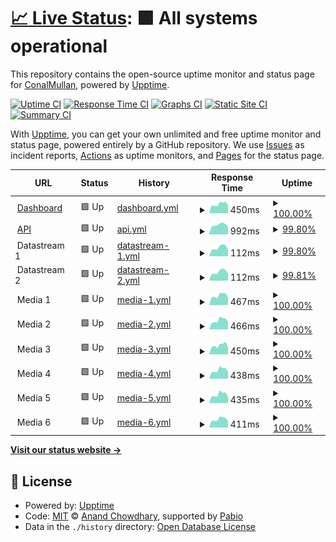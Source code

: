 # [📈 Live Status](https://ConalMullan.github.io/ds-embedded-test): <!--live status--> **🟩 All systems operational**

This repository contains the open-source uptime monitor and status page for [ConalMullan](https://ConalMullan.github.io/ds-embedded-test), powered by [Upptime](https://github.com/upptime/upptime).

[![Uptime CI](https://github.com/ConalMullan/ds-embedded-test/workflows/Uptime%20CI/badge.svg)](https://github.com/ConalMullan/ds-embedded-test/actions?query=workflow%3A%22Uptime+CI%22)
[![Response Time CI](https://github.com/ConalMullan/ds-embedded-test/workflows/Response%20Time%20CI/badge.svg)](https://github.com/ConalMullan/ds-embedded-test/actions?query=workflow%3A%22Response+Time+CI%22)
[![Graphs CI](https://github.com/ConalMullan/ds-embedded-test/workflows/Graphs%20CI/badge.svg)](https://github.com/ConalMullan/ds-embedded-test/actions?query=workflow%3A%22Graphs+CI%22)
[![Static Site CI](https://github.com/ConalMullan/ds-embedded-test/workflows/Static%20Site%20CI/badge.svg)](https://github.com/ConalMullan/ds-embedded-test/actions?query=workflow%3A%22Static+Site+CI%22)
[![Summary CI](https://github.com/ConalMullan/ds-embedded-test/workflows/Summary%20CI/badge.svg)](https://github.com/ConalMullan/ds-embedded-test/actions?query=workflow%3A%22Summary+CI%22)

With [Upptime](https://upptime.js.org), you can get your own unlimited and free uptime monitor and status page, powered entirely by a GitHub repository. We use [Issues](https://github.com/ConalMullan/ds-embedded-test/issues) as incident reports, [Actions](https://github.com/ConalMullan/ds-embedded-test/actions) as uptime monitors, and [Pages](https://ConalMullan.github.io/ds-embedded-test) for the status page.

<!--start: status pages-->
<!-- This summary is generated by Upptime (https://github.com/upptime/upptime) -->
<!-- Do not edit this manually, your changes will be overwritten -->
<!-- prettier-ignore -->
| URL | Status | History | Response Time | Uptime |
| --- | ------ | ------- | ------------- | ------ |
| <img alt="" src="https://icons.duckduckgo.com/ip3/dashboard.digitalsamba.com.ico" height="13"> [Dashboard](https://dashboard.digitalsamba.com) | 🟩 Up | [dashboard.yml](https://github.com/ConalMullan/ds-embedded-test/commits/HEAD/history/dashboard.yml) | <details><summary><img alt="Response time graph" src="./graphs/dashboard/response-time-week.png" height="20"> 450ms</summary><br><a href="https://ConalMullan.github.io/ds-embedded-test/history/dashboard"><img alt="Response time 406" src="https://img.shields.io/endpoint?url=https%3A%2F%2Fraw.githubusercontent.com%2FConalMullan%2Fds-embedded-test%2FHEAD%2Fapi%2Fdashboard%2Fresponse-time.json"></a><br><a href="https://ConalMullan.github.io/ds-embedded-test/history/dashboard"><img alt="24-hour response time 542" src="https://img.shields.io/endpoint?url=https%3A%2F%2Fraw.githubusercontent.com%2FConalMullan%2Fds-embedded-test%2FHEAD%2Fapi%2Fdashboard%2Fresponse-time-day.json"></a><br><a href="https://ConalMullan.github.io/ds-embedded-test/history/dashboard"><img alt="7-day response time 450" src="https://img.shields.io/endpoint?url=https%3A%2F%2Fraw.githubusercontent.com%2FConalMullan%2Fds-embedded-test%2FHEAD%2Fapi%2Fdashboard%2Fresponse-time-week.json"></a><br><a href="https://ConalMullan.github.io/ds-embedded-test/history/dashboard"><img alt="30-day response time 397" src="https://img.shields.io/endpoint?url=https%3A%2F%2Fraw.githubusercontent.com%2FConalMullan%2Fds-embedded-test%2FHEAD%2Fapi%2Fdashboard%2Fresponse-time-month.json"></a><br><a href="https://ConalMullan.github.io/ds-embedded-test/history/dashboard"><img alt="1-year response time 406" src="https://img.shields.io/endpoint?url=https%3A%2F%2Fraw.githubusercontent.com%2FConalMullan%2Fds-embedded-test%2FHEAD%2Fapi%2Fdashboard%2Fresponse-time-year.json"></a></details> | <details><summary><a href="https://ConalMullan.github.io/ds-embedded-test/history/dashboard">100.00%</a></summary><a href="https://ConalMullan.github.io/ds-embedded-test/history/dashboard"><img alt="All-time uptime 100.00%" src="https://img.shields.io/endpoint?url=https%3A%2F%2Fraw.githubusercontent.com%2FConalMullan%2Fds-embedded-test%2FHEAD%2Fapi%2Fdashboard%2Fuptime.json"></a><br><a href="https://ConalMullan.github.io/ds-embedded-test/history/dashboard"><img alt="24-hour uptime 100.00%" src="https://img.shields.io/endpoint?url=https%3A%2F%2Fraw.githubusercontent.com%2FConalMullan%2Fds-embedded-test%2FHEAD%2Fapi%2Fdashboard%2Fuptime-day.json"></a><br><a href="https://ConalMullan.github.io/ds-embedded-test/history/dashboard"><img alt="7-day uptime 100.00%" src="https://img.shields.io/endpoint?url=https%3A%2F%2Fraw.githubusercontent.com%2FConalMullan%2Fds-embedded-test%2FHEAD%2Fapi%2Fdashboard%2Fuptime-week.json"></a><br><a href="https://ConalMullan.github.io/ds-embedded-test/history/dashboard"><img alt="30-day uptime 100.00%" src="https://img.shields.io/endpoint?url=https%3A%2F%2Fraw.githubusercontent.com%2FConalMullan%2Fds-embedded-test%2FHEAD%2Fapi%2Fdashboard%2Fuptime-month.json"></a><br><a href="https://ConalMullan.github.io/ds-embedded-test/history/dashboard"><img alt="1-year uptime 100.00%" src="https://img.shields.io/endpoint?url=https%3A%2F%2Fraw.githubusercontent.com%2FConalMullan%2Fds-embedded-test%2FHEAD%2Fapi%2Fdashboard%2Fuptime-year.json"></a></details>
| <img alt="" src="https://demos.digitalsamba.com/integrations/host/api-code-icon.png" height="13"> [API](https://api.digitalsamba.com/api/v1/rooms) | 🟩 Up | [api.yml](https://github.com/ConalMullan/ds-embedded-test/commits/HEAD/history/api.yml) | <details><summary><img alt="Response time graph" src="./graphs/api/response-time-week.png" height="20"> 992ms</summary><br><a href="https://ConalMullan.github.io/ds-embedded-test/history/api"><img alt="Response time 924" src="https://img.shields.io/endpoint?url=https%3A%2F%2Fraw.githubusercontent.com%2FConalMullan%2Fds-embedded-test%2FHEAD%2Fapi%2Fapi%2Fresponse-time.json"></a><br><a href="https://ConalMullan.github.io/ds-embedded-test/history/api"><img alt="24-hour response time 836" src="https://img.shields.io/endpoint?url=https%3A%2F%2Fraw.githubusercontent.com%2FConalMullan%2Fds-embedded-test%2FHEAD%2Fapi%2Fapi%2Fresponse-time-day.json"></a><br><a href="https://ConalMullan.github.io/ds-embedded-test/history/api"><img alt="7-day response time 992" src="https://img.shields.io/endpoint?url=https%3A%2F%2Fraw.githubusercontent.com%2FConalMullan%2Fds-embedded-test%2FHEAD%2Fapi%2Fapi%2Fresponse-time-week.json"></a><br><a href="https://ConalMullan.github.io/ds-embedded-test/history/api"><img alt="30-day response time 964" src="https://img.shields.io/endpoint?url=https%3A%2F%2Fraw.githubusercontent.com%2FConalMullan%2Fds-embedded-test%2FHEAD%2Fapi%2Fapi%2Fresponse-time-month.json"></a><br><a href="https://ConalMullan.github.io/ds-embedded-test/history/api"><img alt="1-year response time 924" src="https://img.shields.io/endpoint?url=https%3A%2F%2Fraw.githubusercontent.com%2FConalMullan%2Fds-embedded-test%2FHEAD%2Fapi%2Fapi%2Fresponse-time-year.json"></a></details> | <details><summary><a href="https://ConalMullan.github.io/ds-embedded-test/history/api">99.80%</a></summary><a href="https://ConalMullan.github.io/ds-embedded-test/history/api"><img alt="All-time uptime 99.99%" src="https://img.shields.io/endpoint?url=https%3A%2F%2Fraw.githubusercontent.com%2FConalMullan%2Fds-embedded-test%2FHEAD%2Fapi%2Fapi%2Fuptime.json"></a><br><a href="https://ConalMullan.github.io/ds-embedded-test/history/api"><img alt="24-hour uptime 98.63%" src="https://img.shields.io/endpoint?url=https%3A%2F%2Fraw.githubusercontent.com%2FConalMullan%2Fds-embedded-test%2FHEAD%2Fapi%2Fapi%2Fuptime-day.json"></a><br><a href="https://ConalMullan.github.io/ds-embedded-test/history/api"><img alt="7-day uptime 99.80%" src="https://img.shields.io/endpoint?url=https%3A%2F%2Fraw.githubusercontent.com%2FConalMullan%2Fds-embedded-test%2FHEAD%2Fapi%2Fapi%2Fuptime-week.json"></a><br><a href="https://ConalMullan.github.io/ds-embedded-test/history/api"><img alt="30-day uptime 99.95%" src="https://img.shields.io/endpoint?url=https%3A%2F%2Fraw.githubusercontent.com%2FConalMullan%2Fds-embedded-test%2FHEAD%2Fapi%2Fapi%2Fuptime-month.json"></a><br><a href="https://ConalMullan.github.io/ds-embedded-test/history/api"><img alt="1-year uptime 99.99%" src="https://img.shields.io/endpoint?url=https%3A%2F%2Fraw.githubusercontent.com%2FConalMullan%2Fds-embedded-test%2FHEAD%2Fapi%2Fapi%2Fuptime-year.json"></a></details>
| <img alt="" src="https://demos.digitalsamba.com/integrations/host/wss.png" height="13"> Datastream 1 | 🟩 Up | [datastream-1.yml](https://github.com/ConalMullan/ds-embedded-test/commits/HEAD/history/datastream-1.yml) | <details><summary><img alt="Response time graph" src="./graphs/datastream-1/response-time-week.png" height="20"> 112ms</summary><br><a href="https://ConalMullan.github.io/ds-embedded-test/history/datastream-1"><img alt="Response time 107" src="https://img.shields.io/endpoint?url=https%3A%2F%2Fraw.githubusercontent.com%2FConalMullan%2Fds-embedded-test%2FHEAD%2Fapi%2Fdatastream-1%2Fresponse-time.json"></a><br><a href="https://ConalMullan.github.io/ds-embedded-test/history/datastream-1"><img alt="24-hour response time 109" src="https://img.shields.io/endpoint?url=https%3A%2F%2Fraw.githubusercontent.com%2FConalMullan%2Fds-embedded-test%2FHEAD%2Fapi%2Fdatastream-1%2Fresponse-time-day.json"></a><br><a href="https://ConalMullan.github.io/ds-embedded-test/history/datastream-1"><img alt="7-day response time 112" src="https://img.shields.io/endpoint?url=https%3A%2F%2Fraw.githubusercontent.com%2FConalMullan%2Fds-embedded-test%2FHEAD%2Fapi%2Fdatastream-1%2Fresponse-time-week.json"></a><br><a href="https://ConalMullan.github.io/ds-embedded-test/history/datastream-1"><img alt="30-day response time 101" src="https://img.shields.io/endpoint?url=https%3A%2F%2Fraw.githubusercontent.com%2FConalMullan%2Fds-embedded-test%2FHEAD%2Fapi%2Fdatastream-1%2Fresponse-time-month.json"></a><br><a href="https://ConalMullan.github.io/ds-embedded-test/history/datastream-1"><img alt="1-year response time 107" src="https://img.shields.io/endpoint?url=https%3A%2F%2Fraw.githubusercontent.com%2FConalMullan%2Fds-embedded-test%2FHEAD%2Fapi%2Fdatastream-1%2Fresponse-time-year.json"></a></details> | <details><summary><a href="https://ConalMullan.github.io/ds-embedded-test/history/datastream-1">99.80%</a></summary><a href="https://ConalMullan.github.io/ds-embedded-test/history/datastream-1"><img alt="All-time uptime 99.99%" src="https://img.shields.io/endpoint?url=https%3A%2F%2Fraw.githubusercontent.com%2FConalMullan%2Fds-embedded-test%2FHEAD%2Fapi%2Fdatastream-1%2Fuptime.json"></a><br><a href="https://ConalMullan.github.io/ds-embedded-test/history/datastream-1"><img alt="24-hour uptime 98.63%" src="https://img.shields.io/endpoint?url=https%3A%2F%2Fraw.githubusercontent.com%2FConalMullan%2Fds-embedded-test%2FHEAD%2Fapi%2Fdatastream-1%2Fuptime-day.json"></a><br><a href="https://ConalMullan.github.io/ds-embedded-test/history/datastream-1"><img alt="7-day uptime 99.80%" src="https://img.shields.io/endpoint?url=https%3A%2F%2Fraw.githubusercontent.com%2FConalMullan%2Fds-embedded-test%2FHEAD%2Fapi%2Fdatastream-1%2Fuptime-week.json"></a><br><a href="https://ConalMullan.github.io/ds-embedded-test/history/datastream-1"><img alt="30-day uptime 99.96%" src="https://img.shields.io/endpoint?url=https%3A%2F%2Fraw.githubusercontent.com%2FConalMullan%2Fds-embedded-test%2FHEAD%2Fapi%2Fdatastream-1%2Fuptime-month.json"></a><br><a href="https://ConalMullan.github.io/ds-embedded-test/history/datastream-1"><img alt="1-year uptime 99.99%" src="https://img.shields.io/endpoint?url=https%3A%2F%2Fraw.githubusercontent.com%2FConalMullan%2Fds-embedded-test%2FHEAD%2Fapi%2Fdatastream-1%2Fuptime-year.json"></a></details>
| <img alt="" src="https://demos.digitalsamba.com/integrations/host/wss.png" height="13"> Datastream 2 | 🟩 Up | [datastream-2.yml](https://github.com/ConalMullan/ds-embedded-test/commits/HEAD/history/datastream-2.yml) | <details><summary><img alt="Response time graph" src="./graphs/datastream-2/response-time-week.png" height="20"> 112ms</summary><br><a href="https://ConalMullan.github.io/ds-embedded-test/history/datastream-2"><img alt="Response time 106" src="https://img.shields.io/endpoint?url=https%3A%2F%2Fraw.githubusercontent.com%2FConalMullan%2Fds-embedded-test%2FHEAD%2Fapi%2Fdatastream-2%2Fresponse-time.json"></a><br><a href="https://ConalMullan.github.io/ds-embedded-test/history/datastream-2"><img alt="24-hour response time 109" src="https://img.shields.io/endpoint?url=https%3A%2F%2Fraw.githubusercontent.com%2FConalMullan%2Fds-embedded-test%2FHEAD%2Fapi%2Fdatastream-2%2Fresponse-time-day.json"></a><br><a href="https://ConalMullan.github.io/ds-embedded-test/history/datastream-2"><img alt="7-day response time 112" src="https://img.shields.io/endpoint?url=https%3A%2F%2Fraw.githubusercontent.com%2FConalMullan%2Fds-embedded-test%2FHEAD%2Fapi%2Fdatastream-2%2Fresponse-time-week.json"></a><br><a href="https://ConalMullan.github.io/ds-embedded-test/history/datastream-2"><img alt="30-day response time 101" src="https://img.shields.io/endpoint?url=https%3A%2F%2Fraw.githubusercontent.com%2FConalMullan%2Fds-embedded-test%2FHEAD%2Fapi%2Fdatastream-2%2Fresponse-time-month.json"></a><br><a href="https://ConalMullan.github.io/ds-embedded-test/history/datastream-2"><img alt="1-year response time 106" src="https://img.shields.io/endpoint?url=https%3A%2F%2Fraw.githubusercontent.com%2FConalMullan%2Fds-embedded-test%2FHEAD%2Fapi%2Fdatastream-2%2Fresponse-time-year.json"></a></details> | <details><summary><a href="https://ConalMullan.github.io/ds-embedded-test/history/datastream-2">99.81%</a></summary><a href="https://ConalMullan.github.io/ds-embedded-test/history/datastream-2"><img alt="All-time uptime 99.99%" src="https://img.shields.io/endpoint?url=https%3A%2F%2Fraw.githubusercontent.com%2FConalMullan%2Fds-embedded-test%2FHEAD%2Fapi%2Fdatastream-2%2Fuptime.json"></a><br><a href="https://ConalMullan.github.io/ds-embedded-test/history/datastream-2"><img alt="24-hour uptime 98.64%" src="https://img.shields.io/endpoint?url=https%3A%2F%2Fraw.githubusercontent.com%2FConalMullan%2Fds-embedded-test%2FHEAD%2Fapi%2Fdatastream-2%2Fuptime-day.json"></a><br><a href="https://ConalMullan.github.io/ds-embedded-test/history/datastream-2"><img alt="7-day uptime 99.81%" src="https://img.shields.io/endpoint?url=https%3A%2F%2Fraw.githubusercontent.com%2FConalMullan%2Fds-embedded-test%2FHEAD%2Fapi%2Fdatastream-2%2Fuptime-week.json"></a><br><a href="https://ConalMullan.github.io/ds-embedded-test/history/datastream-2"><img alt="30-day uptime 99.96%" src="https://img.shields.io/endpoint?url=https%3A%2F%2Fraw.githubusercontent.com%2FConalMullan%2Fds-embedded-test%2FHEAD%2Fapi%2Fdatastream-2%2Fuptime-month.json"></a><br><a href="https://ConalMullan.github.io/ds-embedded-test/history/datastream-2"><img alt="1-year uptime 99.99%" src="https://img.shields.io/endpoint?url=https%3A%2F%2Fraw.githubusercontent.com%2FConalMullan%2Fds-embedded-test%2FHEAD%2Fapi%2Fdatastream-2%2Fuptime-year.json"></a></details>
| <img alt="" src="https://demos.digitalsamba.com/integrations/host/hq-video.png" height="13"> Media 1 | 🟩 Up | [media-1.yml](https://github.com/ConalMullan/ds-embedded-test/commits/HEAD/history/media-1.yml) | <details><summary><img alt="Response time graph" src="./graphs/media-1/response-time-week.png" height="20"> 467ms</summary><br><a href="https://ConalMullan.github.io/ds-embedded-test/history/media-1"><img alt="Response time 408" src="https://img.shields.io/endpoint?url=https%3A%2F%2Fraw.githubusercontent.com%2FConalMullan%2Fds-embedded-test%2FHEAD%2Fapi%2Fmedia-1%2Fresponse-time.json"></a><br><a href="https://ConalMullan.github.io/ds-embedded-test/history/media-1"><img alt="24-hour response time 548" src="https://img.shields.io/endpoint?url=https%3A%2F%2Fraw.githubusercontent.com%2FConalMullan%2Fds-embedded-test%2FHEAD%2Fapi%2Fmedia-1%2Fresponse-time-day.json"></a><br><a href="https://ConalMullan.github.io/ds-embedded-test/history/media-1"><img alt="7-day response time 467" src="https://img.shields.io/endpoint?url=https%3A%2F%2Fraw.githubusercontent.com%2FConalMullan%2Fds-embedded-test%2FHEAD%2Fapi%2Fmedia-1%2Fresponse-time-week.json"></a><br><a href="https://ConalMullan.github.io/ds-embedded-test/history/media-1"><img alt="30-day response time 407" src="https://img.shields.io/endpoint?url=https%3A%2F%2Fraw.githubusercontent.com%2FConalMullan%2Fds-embedded-test%2FHEAD%2Fapi%2Fmedia-1%2Fresponse-time-month.json"></a><br><a href="https://ConalMullan.github.io/ds-embedded-test/history/media-1"><img alt="1-year response time 408" src="https://img.shields.io/endpoint?url=https%3A%2F%2Fraw.githubusercontent.com%2FConalMullan%2Fds-embedded-test%2FHEAD%2Fapi%2Fmedia-1%2Fresponse-time-year.json"></a></details> | <details><summary><a href="https://ConalMullan.github.io/ds-embedded-test/history/media-1">100.00%</a></summary><a href="https://ConalMullan.github.io/ds-embedded-test/history/media-1"><img alt="All-time uptime 99.99%" src="https://img.shields.io/endpoint?url=https%3A%2F%2Fraw.githubusercontent.com%2FConalMullan%2Fds-embedded-test%2FHEAD%2Fapi%2Fmedia-1%2Fuptime.json"></a><br><a href="https://ConalMullan.github.io/ds-embedded-test/history/media-1"><img alt="24-hour uptime 100.00%" src="https://img.shields.io/endpoint?url=https%3A%2F%2Fraw.githubusercontent.com%2FConalMullan%2Fds-embedded-test%2FHEAD%2Fapi%2Fmedia-1%2Fuptime-day.json"></a><br><a href="https://ConalMullan.github.io/ds-embedded-test/history/media-1"><img alt="7-day uptime 100.00%" src="https://img.shields.io/endpoint?url=https%3A%2F%2Fraw.githubusercontent.com%2FConalMullan%2Fds-embedded-test%2FHEAD%2Fapi%2Fmedia-1%2Fuptime-week.json"></a><br><a href="https://ConalMullan.github.io/ds-embedded-test/history/media-1"><img alt="30-day uptime 100.00%" src="https://img.shields.io/endpoint?url=https%3A%2F%2Fraw.githubusercontent.com%2FConalMullan%2Fds-embedded-test%2FHEAD%2Fapi%2Fmedia-1%2Fuptime-month.json"></a><br><a href="https://ConalMullan.github.io/ds-embedded-test/history/media-1"><img alt="1-year uptime 99.99%" src="https://img.shields.io/endpoint?url=https%3A%2F%2Fraw.githubusercontent.com%2FConalMullan%2Fds-embedded-test%2FHEAD%2Fapi%2Fmedia-1%2Fuptime-year.json"></a></details>
| <img alt="" src="https://demos.digitalsamba.com/integrations/host/hq-video.png" height="13"> Media 2 | 🟩 Up | [media-2.yml](https://github.com/ConalMullan/ds-embedded-test/commits/HEAD/history/media-2.yml) | <details><summary><img alt="Response time graph" src="./graphs/media-2/response-time-week.png" height="20"> 466ms</summary><br><a href="https://ConalMullan.github.io/ds-embedded-test/history/media-2"><img alt="Response time 400" src="https://img.shields.io/endpoint?url=https%3A%2F%2Fraw.githubusercontent.com%2FConalMullan%2Fds-embedded-test%2FHEAD%2Fapi%2Fmedia-2%2Fresponse-time.json"></a><br><a href="https://ConalMullan.github.io/ds-embedded-test/history/media-2"><img alt="24-hour response time 582" src="https://img.shields.io/endpoint?url=https%3A%2F%2Fraw.githubusercontent.com%2FConalMullan%2Fds-embedded-test%2FHEAD%2Fapi%2Fmedia-2%2Fresponse-time-day.json"></a><br><a href="https://ConalMullan.github.io/ds-embedded-test/history/media-2"><img alt="7-day response time 466" src="https://img.shields.io/endpoint?url=https%3A%2F%2Fraw.githubusercontent.com%2FConalMullan%2Fds-embedded-test%2FHEAD%2Fapi%2Fmedia-2%2Fresponse-time-week.json"></a><br><a href="https://ConalMullan.github.io/ds-embedded-test/history/media-2"><img alt="30-day response time 396" src="https://img.shields.io/endpoint?url=https%3A%2F%2Fraw.githubusercontent.com%2FConalMullan%2Fds-embedded-test%2FHEAD%2Fapi%2Fmedia-2%2Fresponse-time-month.json"></a><br><a href="https://ConalMullan.github.io/ds-embedded-test/history/media-2"><img alt="1-year response time 400" src="https://img.shields.io/endpoint?url=https%3A%2F%2Fraw.githubusercontent.com%2FConalMullan%2Fds-embedded-test%2FHEAD%2Fapi%2Fmedia-2%2Fresponse-time-year.json"></a></details> | <details><summary><a href="https://ConalMullan.github.io/ds-embedded-test/history/media-2">100.00%</a></summary><a href="https://ConalMullan.github.io/ds-embedded-test/history/media-2"><img alt="All-time uptime 100.00%" src="https://img.shields.io/endpoint?url=https%3A%2F%2Fraw.githubusercontent.com%2FConalMullan%2Fds-embedded-test%2FHEAD%2Fapi%2Fmedia-2%2Fuptime.json"></a><br><a href="https://ConalMullan.github.io/ds-embedded-test/history/media-2"><img alt="24-hour uptime 100.00%" src="https://img.shields.io/endpoint?url=https%3A%2F%2Fraw.githubusercontent.com%2FConalMullan%2Fds-embedded-test%2FHEAD%2Fapi%2Fmedia-2%2Fuptime-day.json"></a><br><a href="https://ConalMullan.github.io/ds-embedded-test/history/media-2"><img alt="7-day uptime 100.00%" src="https://img.shields.io/endpoint?url=https%3A%2F%2Fraw.githubusercontent.com%2FConalMullan%2Fds-embedded-test%2FHEAD%2Fapi%2Fmedia-2%2Fuptime-week.json"></a><br><a href="https://ConalMullan.github.io/ds-embedded-test/history/media-2"><img alt="30-day uptime 100.00%" src="https://img.shields.io/endpoint?url=https%3A%2F%2Fraw.githubusercontent.com%2FConalMullan%2Fds-embedded-test%2FHEAD%2Fapi%2Fmedia-2%2Fuptime-month.json"></a><br><a href="https://ConalMullan.github.io/ds-embedded-test/history/media-2"><img alt="1-year uptime 100.00%" src="https://img.shields.io/endpoint?url=https%3A%2F%2Fraw.githubusercontent.com%2FConalMullan%2Fds-embedded-test%2FHEAD%2Fapi%2Fmedia-2%2Fuptime-year.json"></a></details>
| <img alt="" src="https://demos.digitalsamba.com/integrations/host/hq-video.png" height="13"> Media 3 | 🟩 Up | [media-3.yml](https://github.com/ConalMullan/ds-embedded-test/commits/HEAD/history/media-3.yml) | <details><summary><img alt="Response time graph" src="./graphs/media-3/response-time-week.png" height="20"> 450ms</summary><br><a href="https://ConalMullan.github.io/ds-embedded-test/history/media-3"><img alt="Response time 397" src="https://img.shields.io/endpoint?url=https%3A%2F%2Fraw.githubusercontent.com%2FConalMullan%2Fds-embedded-test%2FHEAD%2Fapi%2Fmedia-3%2Fresponse-time.json"></a><br><a href="https://ConalMullan.github.io/ds-embedded-test/history/media-3"><img alt="24-hour response time 567" src="https://img.shields.io/endpoint?url=https%3A%2F%2Fraw.githubusercontent.com%2FConalMullan%2Fds-embedded-test%2FHEAD%2Fapi%2Fmedia-3%2Fresponse-time-day.json"></a><br><a href="https://ConalMullan.github.io/ds-embedded-test/history/media-3"><img alt="7-day response time 450" src="https://img.shields.io/endpoint?url=https%3A%2F%2Fraw.githubusercontent.com%2FConalMullan%2Fds-embedded-test%2FHEAD%2Fapi%2Fmedia-3%2Fresponse-time-week.json"></a><br><a href="https://ConalMullan.github.io/ds-embedded-test/history/media-3"><img alt="30-day response time 397" src="https://img.shields.io/endpoint?url=https%3A%2F%2Fraw.githubusercontent.com%2FConalMullan%2Fds-embedded-test%2FHEAD%2Fapi%2Fmedia-3%2Fresponse-time-month.json"></a><br><a href="https://ConalMullan.github.io/ds-embedded-test/history/media-3"><img alt="1-year response time 397" src="https://img.shields.io/endpoint?url=https%3A%2F%2Fraw.githubusercontent.com%2FConalMullan%2Fds-embedded-test%2FHEAD%2Fapi%2Fmedia-3%2Fresponse-time-year.json"></a></details> | <details><summary><a href="https://ConalMullan.github.io/ds-embedded-test/history/media-3">100.00%</a></summary><a href="https://ConalMullan.github.io/ds-embedded-test/history/media-3"><img alt="All-time uptime 100.00%" src="https://img.shields.io/endpoint?url=https%3A%2F%2Fraw.githubusercontent.com%2FConalMullan%2Fds-embedded-test%2FHEAD%2Fapi%2Fmedia-3%2Fuptime.json"></a><br><a href="https://ConalMullan.github.io/ds-embedded-test/history/media-3"><img alt="24-hour uptime 100.00%" src="https://img.shields.io/endpoint?url=https%3A%2F%2Fraw.githubusercontent.com%2FConalMullan%2Fds-embedded-test%2FHEAD%2Fapi%2Fmedia-3%2Fuptime-day.json"></a><br><a href="https://ConalMullan.github.io/ds-embedded-test/history/media-3"><img alt="7-day uptime 100.00%" src="https://img.shields.io/endpoint?url=https%3A%2F%2Fraw.githubusercontent.com%2FConalMullan%2Fds-embedded-test%2FHEAD%2Fapi%2Fmedia-3%2Fuptime-week.json"></a><br><a href="https://ConalMullan.github.io/ds-embedded-test/history/media-3"><img alt="30-day uptime 100.00%" src="https://img.shields.io/endpoint?url=https%3A%2F%2Fraw.githubusercontent.com%2FConalMullan%2Fds-embedded-test%2FHEAD%2Fapi%2Fmedia-3%2Fuptime-month.json"></a><br><a href="https://ConalMullan.github.io/ds-embedded-test/history/media-3"><img alt="1-year uptime 100.00%" src="https://img.shields.io/endpoint?url=https%3A%2F%2Fraw.githubusercontent.com%2FConalMullan%2Fds-embedded-test%2FHEAD%2Fapi%2Fmedia-3%2Fuptime-year.json"></a></details>
| <img alt="" src="https://demos.digitalsamba.com/integrations/host/hq-video.png" height="13"> Media 4 | 🟩 Up | [media-4.yml](https://github.com/ConalMullan/ds-embedded-test/commits/HEAD/history/media-4.yml) | <details><summary><img alt="Response time graph" src="./graphs/media-4/response-time-week.png" height="20"> 438ms</summary><br><a href="https://ConalMullan.github.io/ds-embedded-test/history/media-4"><img alt="Response time 394" src="https://img.shields.io/endpoint?url=https%3A%2F%2Fraw.githubusercontent.com%2FConalMullan%2Fds-embedded-test%2FHEAD%2Fapi%2Fmedia-4%2Fresponse-time.json"></a><br><a href="https://ConalMullan.github.io/ds-embedded-test/history/media-4"><img alt="24-hour response time 500" src="https://img.shields.io/endpoint?url=https%3A%2F%2Fraw.githubusercontent.com%2FConalMullan%2Fds-embedded-test%2FHEAD%2Fapi%2Fmedia-4%2Fresponse-time-day.json"></a><br><a href="https://ConalMullan.github.io/ds-embedded-test/history/media-4"><img alt="7-day response time 438" src="https://img.shields.io/endpoint?url=https%3A%2F%2Fraw.githubusercontent.com%2FConalMullan%2Fds-embedded-test%2FHEAD%2Fapi%2Fmedia-4%2Fresponse-time-week.json"></a><br><a href="https://ConalMullan.github.io/ds-embedded-test/history/media-4"><img alt="30-day response time 389" src="https://img.shields.io/endpoint?url=https%3A%2F%2Fraw.githubusercontent.com%2FConalMullan%2Fds-embedded-test%2FHEAD%2Fapi%2Fmedia-4%2Fresponse-time-month.json"></a><br><a href="https://ConalMullan.github.io/ds-embedded-test/history/media-4"><img alt="1-year response time 394" src="https://img.shields.io/endpoint?url=https%3A%2F%2Fraw.githubusercontent.com%2FConalMullan%2Fds-embedded-test%2FHEAD%2Fapi%2Fmedia-4%2Fresponse-time-year.json"></a></details> | <details><summary><a href="https://ConalMullan.github.io/ds-embedded-test/history/media-4">100.00%</a></summary><a href="https://ConalMullan.github.io/ds-embedded-test/history/media-4"><img alt="All-time uptime 100.00%" src="https://img.shields.io/endpoint?url=https%3A%2F%2Fraw.githubusercontent.com%2FConalMullan%2Fds-embedded-test%2FHEAD%2Fapi%2Fmedia-4%2Fuptime.json"></a><br><a href="https://ConalMullan.github.io/ds-embedded-test/history/media-4"><img alt="24-hour uptime 100.00%" src="https://img.shields.io/endpoint?url=https%3A%2F%2Fraw.githubusercontent.com%2FConalMullan%2Fds-embedded-test%2FHEAD%2Fapi%2Fmedia-4%2Fuptime-day.json"></a><br><a href="https://ConalMullan.github.io/ds-embedded-test/history/media-4"><img alt="7-day uptime 100.00%" src="https://img.shields.io/endpoint?url=https%3A%2F%2Fraw.githubusercontent.com%2FConalMullan%2Fds-embedded-test%2FHEAD%2Fapi%2Fmedia-4%2Fuptime-week.json"></a><br><a href="https://ConalMullan.github.io/ds-embedded-test/history/media-4"><img alt="30-day uptime 100.00%" src="https://img.shields.io/endpoint?url=https%3A%2F%2Fraw.githubusercontent.com%2FConalMullan%2Fds-embedded-test%2FHEAD%2Fapi%2Fmedia-4%2Fuptime-month.json"></a><br><a href="https://ConalMullan.github.io/ds-embedded-test/history/media-4"><img alt="1-year uptime 100.00%" src="https://img.shields.io/endpoint?url=https%3A%2F%2Fraw.githubusercontent.com%2FConalMullan%2Fds-embedded-test%2FHEAD%2Fapi%2Fmedia-4%2Fuptime-year.json"></a></details>
| <img alt="" src="https://demos.digitalsamba.com/integrations/host/hq-video.png" height="13"> Media 5 | 🟩 Up | [media-5.yml](https://github.com/ConalMullan/ds-embedded-test/commits/HEAD/history/media-5.yml) | <details><summary><img alt="Response time graph" src="./graphs/media-5/response-time-week.png" height="20"> 435ms</summary><br><a href="https://ConalMullan.github.io/ds-embedded-test/history/media-5"><img alt="Response time 383" src="https://img.shields.io/endpoint?url=https%3A%2F%2Fraw.githubusercontent.com%2FConalMullan%2Fds-embedded-test%2FHEAD%2Fapi%2Fmedia-5%2Fresponse-time.json"></a><br><a href="https://ConalMullan.github.io/ds-embedded-test/history/media-5"><img alt="24-hour response time 519" src="https://img.shields.io/endpoint?url=https%3A%2F%2Fraw.githubusercontent.com%2FConalMullan%2Fds-embedded-test%2FHEAD%2Fapi%2Fmedia-5%2Fresponse-time-day.json"></a><br><a href="https://ConalMullan.github.io/ds-embedded-test/history/media-5"><img alt="7-day response time 435" src="https://img.shields.io/endpoint?url=https%3A%2F%2Fraw.githubusercontent.com%2FConalMullan%2Fds-embedded-test%2FHEAD%2Fapi%2Fmedia-5%2Fresponse-time-week.json"></a><br><a href="https://ConalMullan.github.io/ds-embedded-test/history/media-5"><img alt="30-day response time 378" src="https://img.shields.io/endpoint?url=https%3A%2F%2Fraw.githubusercontent.com%2FConalMullan%2Fds-embedded-test%2FHEAD%2Fapi%2Fmedia-5%2Fresponse-time-month.json"></a><br><a href="https://ConalMullan.github.io/ds-embedded-test/history/media-5"><img alt="1-year response time 383" src="https://img.shields.io/endpoint?url=https%3A%2F%2Fraw.githubusercontent.com%2FConalMullan%2Fds-embedded-test%2FHEAD%2Fapi%2Fmedia-5%2Fresponse-time-year.json"></a></details> | <details><summary><a href="https://ConalMullan.github.io/ds-embedded-test/history/media-5">100.00%</a></summary><a href="https://ConalMullan.github.io/ds-embedded-test/history/media-5"><img alt="All-time uptime 100.00%" src="https://img.shields.io/endpoint?url=https%3A%2F%2Fraw.githubusercontent.com%2FConalMullan%2Fds-embedded-test%2FHEAD%2Fapi%2Fmedia-5%2Fuptime.json"></a><br><a href="https://ConalMullan.github.io/ds-embedded-test/history/media-5"><img alt="24-hour uptime 100.00%" src="https://img.shields.io/endpoint?url=https%3A%2F%2Fraw.githubusercontent.com%2FConalMullan%2Fds-embedded-test%2FHEAD%2Fapi%2Fmedia-5%2Fuptime-day.json"></a><br><a href="https://ConalMullan.github.io/ds-embedded-test/history/media-5"><img alt="7-day uptime 100.00%" src="https://img.shields.io/endpoint?url=https%3A%2F%2Fraw.githubusercontent.com%2FConalMullan%2Fds-embedded-test%2FHEAD%2Fapi%2Fmedia-5%2Fuptime-week.json"></a><br><a href="https://ConalMullan.github.io/ds-embedded-test/history/media-5"><img alt="30-day uptime 100.00%" src="https://img.shields.io/endpoint?url=https%3A%2F%2Fraw.githubusercontent.com%2FConalMullan%2Fds-embedded-test%2FHEAD%2Fapi%2Fmedia-5%2Fuptime-month.json"></a><br><a href="https://ConalMullan.github.io/ds-embedded-test/history/media-5"><img alt="1-year uptime 100.00%" src="https://img.shields.io/endpoint?url=https%3A%2F%2Fraw.githubusercontent.com%2FConalMullan%2Fds-embedded-test%2FHEAD%2Fapi%2Fmedia-5%2Fuptime-year.json"></a></details>
| <img alt="" src="https://demos.digitalsamba.com/integrations/host/hq-video.png" height="13"> Media 6 | 🟩 Up | [media-6.yml](https://github.com/ConalMullan/ds-embedded-test/commits/HEAD/history/media-6.yml) | <details><summary><img alt="Response time graph" src="./graphs/media-6/response-time-week.png" height="20"> 411ms</summary><br><a href="https://ConalMullan.github.io/ds-embedded-test/history/media-6"><img alt="Response time 383" src="https://img.shields.io/endpoint?url=https%3A%2F%2Fraw.githubusercontent.com%2FConalMullan%2Fds-embedded-test%2FHEAD%2Fapi%2Fmedia-6%2Fresponse-time.json"></a><br><a href="https://ConalMullan.github.io/ds-embedded-test/history/media-6"><img alt="24-hour response time 513" src="https://img.shields.io/endpoint?url=https%3A%2F%2Fraw.githubusercontent.com%2FConalMullan%2Fds-embedded-test%2FHEAD%2Fapi%2Fmedia-6%2Fresponse-time-day.json"></a><br><a href="https://ConalMullan.github.io/ds-embedded-test/history/media-6"><img alt="7-day response time 411" src="https://img.shields.io/endpoint?url=https%3A%2F%2Fraw.githubusercontent.com%2FConalMullan%2Fds-embedded-test%2FHEAD%2Fapi%2Fmedia-6%2Fresponse-time-week.json"></a><br><a href="https://ConalMullan.github.io/ds-embedded-test/history/media-6"><img alt="30-day response time 378" src="https://img.shields.io/endpoint?url=https%3A%2F%2Fraw.githubusercontent.com%2FConalMullan%2Fds-embedded-test%2FHEAD%2Fapi%2Fmedia-6%2Fresponse-time-month.json"></a><br><a href="https://ConalMullan.github.io/ds-embedded-test/history/media-6"><img alt="1-year response time 383" src="https://img.shields.io/endpoint?url=https%3A%2F%2Fraw.githubusercontent.com%2FConalMullan%2Fds-embedded-test%2FHEAD%2Fapi%2Fmedia-6%2Fresponse-time-year.json"></a></details> | <details><summary><a href="https://ConalMullan.github.io/ds-embedded-test/history/media-6">100.00%</a></summary><a href="https://ConalMullan.github.io/ds-embedded-test/history/media-6"><img alt="All-time uptime 100.00%" src="https://img.shields.io/endpoint?url=https%3A%2F%2Fraw.githubusercontent.com%2FConalMullan%2Fds-embedded-test%2FHEAD%2Fapi%2Fmedia-6%2Fuptime.json"></a><br><a href="https://ConalMullan.github.io/ds-embedded-test/history/media-6"><img alt="24-hour uptime 100.00%" src="https://img.shields.io/endpoint?url=https%3A%2F%2Fraw.githubusercontent.com%2FConalMullan%2Fds-embedded-test%2FHEAD%2Fapi%2Fmedia-6%2Fuptime-day.json"></a><br><a href="https://ConalMullan.github.io/ds-embedded-test/history/media-6"><img alt="7-day uptime 100.00%" src="https://img.shields.io/endpoint?url=https%3A%2F%2Fraw.githubusercontent.com%2FConalMullan%2Fds-embedded-test%2FHEAD%2Fapi%2Fmedia-6%2Fuptime-week.json"></a><br><a href="https://ConalMullan.github.io/ds-embedded-test/history/media-6"><img alt="30-day uptime 100.00%" src="https://img.shields.io/endpoint?url=https%3A%2F%2Fraw.githubusercontent.com%2FConalMullan%2Fds-embedded-test%2FHEAD%2Fapi%2Fmedia-6%2Fuptime-month.json"></a><br><a href="https://ConalMullan.github.io/ds-embedded-test/history/media-6"><img alt="1-year uptime 100.00%" src="https://img.shields.io/endpoint?url=https%3A%2F%2Fraw.githubusercontent.com%2FConalMullan%2Fds-embedded-test%2FHEAD%2Fapi%2Fmedia-6%2Fuptime-year.json"></a></details>

<!--end: status pages-->

[**Visit our status website →**](https://ConalMullan.github.io/ds-embedded-test)

## 📄 License

- Powered by: [Upptime](https://github.com/upptime/upptime)
- Code: [MIT](./LICENSE) © [Anand Chowdhary](https://anandchowdhary.com), supported by [Pabio](https://pabio.com)
- Data in the `./history` directory: [Open Database License](https://opendatacommons.org/licenses/odbl/1-0/)
